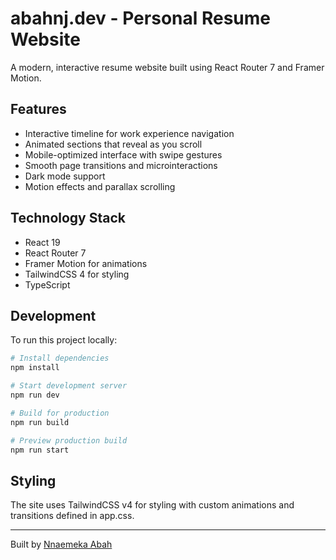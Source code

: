 # abahnj.dev - Personal Resume Website

A modern, interactive resume website built using React Router 7 and Framer Motion.

## Features

- Interactive timeline for work experience navigation
- Animated sections that reveal as you scroll
- Mobile-optimized interface with swipe gestures
- Smooth page transitions and microinteractions
- Dark mode support
- Motion effects and parallax scrolling

## Technology Stack

- React 19
- React Router 7
- Framer Motion for animations
- TailwindCSS 4 for styling
- TypeScript

## Development

To run this project locally:

```bash
# Install dependencies
npm install

# Start development server
npm run dev

# Build for production
npm run build

# Preview production build
npm run start
```

## Styling

The site uses TailwindCSS v4 for styling with custom animations and transitions defined in app.css.

---

Built by [Nnaemeka Abah](https://github.com/abahnj)